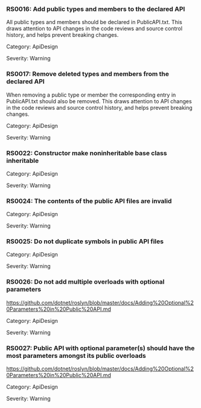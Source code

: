### RS0016: Add public types and members to the declared API ###

All public types and members should be declared in PublicAPI.txt. This draws attention to API changes in the code reviews and source control history, and helps prevent breaking changes.

Category: ApiDesign

Severity: Warning

### RS0017: Remove deleted types and members from the declared API ###

When removing a public type or member the corresponding entry in PublicAPI.txt should also be removed. This draws attention to API changes in the code reviews and source control history, and helps prevent breaking changes.

Category: ApiDesign

Severity: Warning

### RS0022: Constructor make noninheritable base class inheritable ###

Category: ApiDesign

Severity: Warning

### RS0024: The contents of the public API files are invalid ###

Category: ApiDesign

Severity: Warning

### RS0025: Do not duplicate symbols in public API files ###

Category: ApiDesign

Severity: Warning

### RS0026: Do not add multiple overloads with optional parameters ###

https://github.com/dotnet/roslyn/blob/master/docs/Adding%20Optional%20Parameters%20in%20Public%20API.md

Category: ApiDesign

Severity: Warning

### RS0027: Public API with optional parameter(s) should have the most parameters amongst its public overloads ###

https://github.com/dotnet/roslyn/blob/master/docs/Adding%20Optional%20Parameters%20in%20Public%20API.md

Category: ApiDesign

Severity: Warning